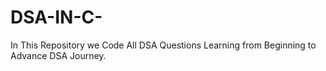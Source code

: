 # DSA-IN-C-
In This Repository we Code All DSA Questions Learning from Beginning to Advance DSA Journey.
